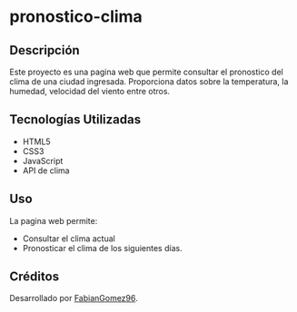 # pronostico-clima

## Descripción
Este proyecto es una pagina web que permite consultar el pronostico del clima de una ciudad ingresada. Proporciona datos sobre la temperatura, la humedad, velocidad del viento entre otros.

## Tecnologías Utilizadas
- HTML5
- CSS3
- JavaScript
- API de clima

## Uso
La pagina web permite:
- Consultar el clima actual
- Pronosticar el clima de los siguientes días.

## Créditos
Desarrollado por [FabianGomez96](https://github.com/FabianGomez96).
